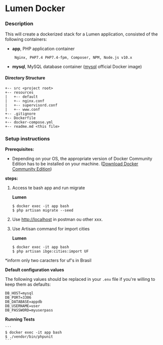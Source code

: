 # Lumen Docker 

### **Description**

This will create a dockerized stack for a Lumen application, consisted of the following containers:
-  **app**, PHP application container

        Nginx, PHP7.4 PHP7.4-fpm, Composer, NPM, Node.js v10.x
    
-  **mysql**, MySQL database container ([mysql](https://hub.docker.com/_/mysql/) official Docker image)

#### **Directory Structure**
```
+-- src <project root>
+-- resources
|   +-- default
|   +-- nginx.conf
|   +-- supervisord.conf
|   +-- www.conf
+-- .gitignore
+-- Dockerfile
+-- docker-compose.yml
+-- readme.md <this file>
```

### **Setup instructions**

**Prerequisites:** 

* Depending on your OS, the appropriate version of Docker Community Edition has to be installed on your machine.  ([Download Docker Community Edition](https://hub.docker.com/search/?type=edition&offering=community))

**steps:** 

1. Access te bash app and run migrate

    **Lumen**

    ```
    $ docker exec -it app bash
    $ php artisan migrate --seed
    ```

2. Use [http://localhost](http://localhost) in postman ou other xxx.

3. Use Artisan command for import cities

   **Lumen**

    ```
    $ docker exec -it app bash
    $ php artisan ibge:cities:import UF
    ```
*inform only two caracters for uf's in Brasil

**Default configuration values** 

The following values should be replaced in your `.env` file if you're willing to keep them as defaults:
    
    DB_HOST=mysql
    DB_PORT=3306
    DB_DATABASE=appdb
    DB_USERNAME=user
    DB_PASSWORD=myuserpass

**Running Tests** 

    ```
    $ docker exec -it app bash
    $ ./vendor/bin/phpunit
    ```